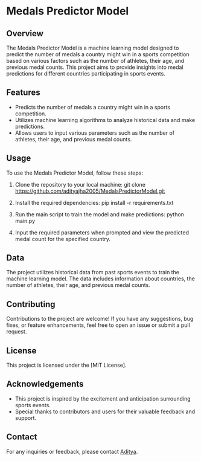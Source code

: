 # Medals Predictor Model

## Overview
The Medals Predictor Model is a machine learning model designed to predict the number of medals a country might win in a sports competition based on various factors such as the number of athletes, their age, and previous medal counts. This project aims to provide insights into medal predictions for different countries participating in sports events.

## Features
- Predicts the number of medals a country might win in a sports competition.
- Utilizes machine learning algorithms to analyze historical data and make predictions.
- Allows users to input various parameters such as the number of athletes, their age, and previous medal counts.

## Usage
To use the Medals Predictor Model, follow these steps:

1. Clone the repository to your local machine:
git clone https://github.com/adityajha2005/MedalsPredictorModel.git


2. Install the required dependencies:
pip install -r requirements.txt


3. Run the main script to train the model and make predictions:
python main.py


4. Input the required parameters when prompted and view the predicted medal count for the specified country.

## Data
The project utilizes historical data from past sports events to train the machine learning model. The data includes information about countries, the number of athletes, their age, and previous medal counts.

## Contributing
Contributions to the project are welcome! If you have any suggestions, bug fixes, or feature enhancements, feel free to open an issue or submit a pull request.

## License
This project is licensed under the [MIT License].

## Acknowledgements
- This project is inspired by the excitement and anticipation surrounding sports events.
- Special thanks to contributors and users for their valuable feedback and support.

## Contact
For any inquiries or feedback, please contact [Aditya](2005@gmail.com).